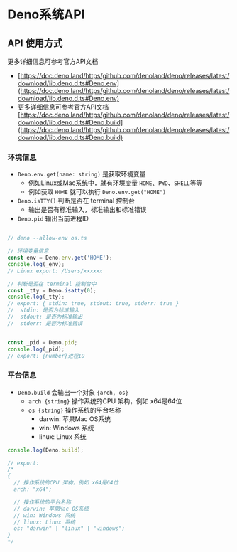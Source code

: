 # Deno系统API

## API 使用方式

更多详细信息可参考官方API文档 
- [https://doc.deno.land/https/github.com/denoland/deno/releases/latest/download/lib.deno.d.ts#Deno.env](https://doc.deno.land/https/github.com/denoland/deno/releases/latest/download/lib.deno.d.ts#Deno.env)
- 更多详细信息可参考官方API文档 [https://doc.deno.land/https/github.com/denoland/deno/releases/latest/download/lib.deno.d.ts#Deno.build](https://doc.deno.land/https/github.com/denoland/deno/releases/latest/download/lib.deno.d.ts#Deno.build)




### 环境信息

- `Deno.env.get(name: string)` 是获取环境变量
  - 例如Linux或Mac系统中，就有环境变量 `HOME`、`PWD`、`SHELL`等等
  - 例如获取 `HOME` 就可以执行 `Deno.env.get("HOME")`
- `Deno.isTTY()` 判断是否在 terminal 控制台
  - 输出是否有标准输入，标准输出和标准错误
- `Deno.pid` 输出当前进程ID

```js

// deno --allow-env os.ts

// 环境变量信息
const env = Deno.env.get('HOME');
console.log(_env);
// Linux export: /Users/xxxxxx

// 判断是否在 terminal 控制台中
const _tty = Deno.isatty(0);
console.log(_tty);
// export: { stdin: true, stdout: true, stderr: true }
//  stdin: 是否为标准输入
//  stdout: 是否为标准输出
//  stderr: 是否为标准错误


const _pid = Deno.pid;
console.log(_pid);
// export: {number}进程ID
```

### 平台信息

- `Deno.build` 会输出一个对象 `{arch, os}`
  - `arch {string}` 操作系统的CPU 架构，例如 x64是64位
  - `os {string}` 操作系统的平台名称
    - darwin: 苹果Mac OS系统
    - win: Windows 系统
    - linux: Linux 系统

```js
console.log(Deno.build);

// export: 
/* 
{
  // 操作系统的CPU 架构，例如 x64是64位
  arch: "x64";

  // 操作系统的平台名称
  // darwin: 苹果Mac OS系统
  // win: Windows 系统
  // linux: Linux 系统
  os: "darwin" | "linux" | "windows";
}
*/
 
 
```

